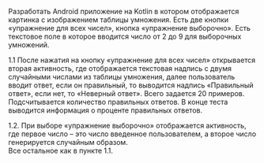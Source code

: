 Разработать Android приложение на Kotlin в котором отображается картинка с изображением таблицы умножения. 
Есть две кнопки «упражнение для всех чисел», кнопка «упражнение выборочно». Есть текстовое поле в которое вводится число от 2 до 9 для выборочных умножений. 

1.1 После нажатия на кнопку «упражнение для всех чисел» открывается вторая активность, где отображается текстовая надпись с двумя случайными числами из таблицы умножения, далее пользователь вводит ответ, если он правильный, то выводится надпись «Правильный ответ», если нет, то «Неверный ответ». 
Всего задается 20 примеров. Подсчитывается количество правильных ответов. В конце теста выводится информация о проценте правильных ответов.

1.2. При выборе «упражнение выборочно» отображается активность, где первое число – это число введенное пользователем, а второе число генерируется случайным образом.  
Все остальное как в пункте 1.1.
